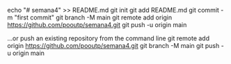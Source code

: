 echo "# semana4" >> README.md
git init
git add README.md
git commit -m "first commit"
git branch -M main
git remote add origin https://github.com/pooutp/semana4.git
git push -u origin main


…or push an existing repository from the command line
git remote add origin https://github.com/pooutp/semana4.git
git branch -M main
git push -u origin main
